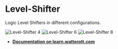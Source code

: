 # Level-Shifter
Logic Level Shifters in different configurations.

![Level-Shifter 4](https://github.com/watterott/Level-Shifter/raw/master/hardware/Level-Shifter-4_v11.jpg)
![Level-Shifter 6](https://github.com/watterott/Level-Shifter/raw/master/hardware/Level-Shifter-6_v10.jpg)
![Level-Shifter 8](https://github.com/watterott/Level-Shifter/raw/master/hardware/Level-Shifter-74244_v10.jpg)

* **[Documentation on learn.watterott.com](http://learn.watterott.com/level-shifter/)**
